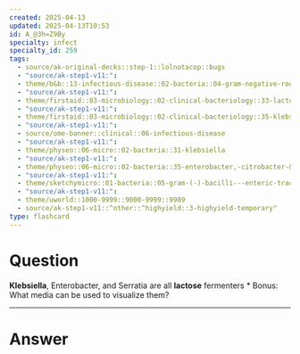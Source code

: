 ```yaml
---
created: 2025-04-13
updated: 2025-04-13T10:53
id: A_@3h=Z9By
specialty: infect
specialty_id: 259
tags:
  - source/ak-original-decks::step-1::lolnotacop::bugs
  - "source/ak-step1-v11:": 
  - theme/b&b::13-infectious-disease::02-bacteria::04-gram-negative-rods
  - "source/ak-step1-v11:": 
  - theme/firstaid::03-microbiology::02-clinical-bacteriology::33-lactose-fermenting-enteric-bacteria
  - "source/ak-step1-v11:": 
  - theme/firstaid::03-microbiology::02-clinical-bacteriology::35-klebsiella
  - "source/ak-step1-v11:": 
  - source/ome-banner::clinical::06-infectious-disease
  - "source/ak-step1-v11:": 
  - theme/physeo::06-micro::02-bacteria::31-klebsiella
  - "source/ak-step1-v11:": 
  - theme/physeo::06-micro::02-bacteria::35-enterobacter,-citrobacter-&-serratia-marcescens
  - "source/ak-step1-v11:": 
  - theme/sketchymicro::01-bacteria::05-gram-(-)-bacilli---enteric-tract::01-klebsiella-pneumoniae,-enterobacter-spp.,-serratia-marcescens
  - "source/ak-step1-v11:": 
  - theme/uworld::1000-9999::9000-9999::9989
  - source/ak-step1-v11::^other::^highyield::3-highyield-temporary"
type: flashcard
---
```


# Question
**Klebsiella**, Enterobacter, and Serratia are all **lactose** fermenters  * Bonus: What media can be used to visualize them?

---

# Answer
